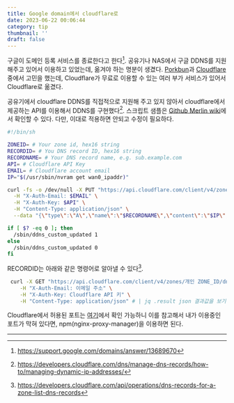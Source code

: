 ```yaml
---
title: Google domain에서 cloudflare로
date: 2023-06-22 00:06:44
category: tip
thumbnail: ''
draft: false
---
```


구글이 도메인 등록 서비스를 종료한다고 한다[^1]. 공유기나 NAS에서 구글 DDNS를 지원해주고 있어서 이용하고 있었는데, 옮겨야 하는 명분이 생겼다. [Porkbun](https://porkbun.com)과 [Cloudflare](https://cloudflare.com) 중에서 고민을 했는데, Cloudflare가 무료로 이용할 수 있는 여러 부가 서비스가 있어서 Cloudflare로 옮겼다.

공유기에서 cloudflare DDNS를 직접적으로 지원해 주고 있지 않아서 cloudflare에서 제공하는 API를 이용해서 DDNS를 구현했다[^2]. 스크립트 샘플은 [Github Merlin wiki](https://github.com/RMerl/asuswrt-merlin.ng/wiki/DDNS-Sample-Scripts#cloudflare)에서 확인할 수 있다. 다만, 이대로 적용하면 안되고 수정이 필요하다.

```sh
#!/bin/sh

ZONEID= # Your zone id, hex16 string
RECORDID= # You DNS record ID, hex16 string
RECORDNAME= # Your DNS record name, e.g. sub.example.com
API= # Cloudflare API Key
EMAIL= # Cloudflare account email
IP="$(/usr/sbin/nvram get wan0_ipaddr)"

curl -fs -o /dev/null -X PUT "https://api.cloudflare.com/client/v4/zones/$ZONEID/dns_records/$RECORDID" \
  -H "X-Auth-Email: $EMAIL" \
  -H "X-Auth-Key: $API" \
  -H "Content-Type: application/json" \
  --data "{\"type\":\"A\",\"name\":\"$RECORDNAME\",\"content\":\"$IP\",\"ttl\":120,\"proxied\":false}"

if [ $? -eq 0 ]; then
  /sbin/ddns_custom_updated 1
else
  /sbin/ddns_custom_updated 0
fi
```

RECORDID는 아래와 같은 명령어로 알아낼 수 있다[^3].

```sh
 curl -X GET "https://api.cloudflare.com/client/v4/zones/개인 ZONE_ID/dns_records?type=필터링할_레코드_타입&name=필터링할_레코드_이름" \
    -H "X-Auth-Email: 이메일 주소" \
    -H "X-Auth-Key: Cloudflare API 키" \
    -H "Content-Type: application/json" # | jq .result json 결과값을 보기 좋게 하기 위해서 jq를 썼음
```

Cloudflare에서 허용된 포트는 [여기](https://developers.cloudflare.com/fundamentals/get-started/reference/network-ports)에서 확인 가능하니 이를 참고해서 내가 이용중인 포트가 막혀 있다면, npm(nginx-proxy-manager)을 이용하면 된다.

---

[^1]: https://support.google.com/domains/answer/13689670
[^2]: https://developers.cloudflare.com/dns/manage-dns-records/how-to/managing-dynamic-ip-addresses/
[^3]: https://developers.cloudflare.com/api/operations/dns-records-for-a-zone-list-dns-records

